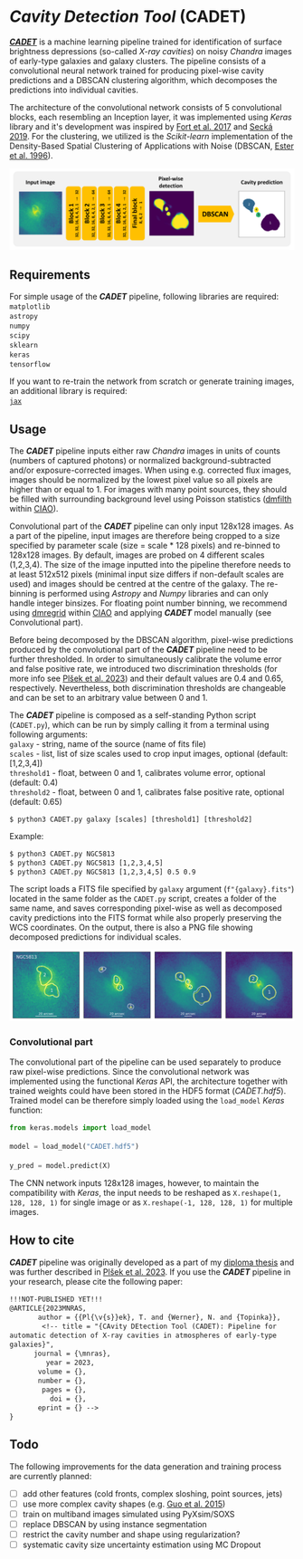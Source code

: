 # *Cavity Detection Tool* (CADET)

[***CADET***](https://tomasplsek.github.io/CADET/) is a machine learning pipeline trained for identification of surface brightness depressions (so-called *X-ray cavities*) on noisy *Chandra* images of early-type galaxies and galaxy clusters. The pipeline consists of a convolutional neural network trained for producing pixel-wise cavity predictions and a DBSCAN clustering algorithm, which decomposes the predictions into individual cavities.

<!-- The pipeline was developed in order to improve the automation and accuracy of X-ray cavity detection and size-estimation.  -->
The architecture of the convolutional network consists of 5 convolutional blocks, each resembling an Inception layer, it was implemented using *Keras* library and it's development was inspired by [Fort et al. 2017](https://ui.adsabs.harvard.edu/abs/2017arXiv171200523F/abstract) and [Secká 2019](https://is.muni.cz/th/rnxoz/?lang=en;fakulta=1411). For the clustering, we utilized is the *Scikit-learn* implementation of the Density-Based Spatial Clustering of Applications with Noise (DBSCAN, [Ester et al. 1996](https://citeseerx.ist.psu.edu/viewdoc/summary?doi=10.1.1.121.9220)).

![Architecture](figures/architecture.png)

## Requirements

For simple usage of the ***CADET***  pipeline, following libraries are required:\
`matplotlib`\
`astropy`\
`numpy`\
`scipy`\
`sklearn`\
`keras`\
`tensorflow`

If you want to re-train the network from scratch or generate training images, an additional library is required:\
[`jax`](https://github.com/google/jax)

<!-- For cavity significance estimation (`cavity_significance.py`), additional `ciao_contrib` ([CIAO](https://cxc.harvard.edu/ciao/)) library is required.  (We recommend firstly installing CIAO with [Anaconda](https://www.anaconda.com/products/individual) and adding required libraries later. We note, however, that we experienced compatibility issues between CIAO library and GPU-supported versions of Tensorflow and JAX libraries. We therefore recommned installing either CPU-only version of Tensorflow alongside CIAO for simple ***CADET*** usage and significance estimation or GPU-supported Tensorflow and JAX without CIAO for re-training of the network or using separate Anaconda environments for each of these purposes.) -->


## Usage

The ***CADET*** pipeline inputs either raw *Chandra* images in units of counts (numbers of captured photons) or normalized background-subtracted and/or exposure-corrected images. When using e.g. corrected flux images, images should be normalized by the lowest pixel value so all pixels are higher than or equal to 1. For images with many point sources, they should be filled with surrounding background level using Poisson statistics ([dmfilth](https://cxc.cfa.harvard.edu/ciao/ahelp/dmfilth.html) within [CIAO](https://cxc.harvard.edu/ciao/)).

Convolutional part of the ***CADET*** pipeline can only input 128x128 images. As a part of the pipeline, input images are therefore being cropped to a size specified by parameter scale (size = scale * 128 pixels) and re-binned to 128x128 images. By default, images are probed on 4 different scales (1,2,3,4). The size of the image inputted into the pipeline therefore needs to at least 512x512 pixels (minimal input size differs if non-default scales are used) and images should be centred at the centre of the galaxy. The re-binning is performed using *Astropy* and *Numpy* libraries and can only handle integer binsizes. For floating point number binning, we recommend using [dmregrid](https://cxc.cfa.harvard.edu/ciao/ahelp/dmregrid.html) within [CIAO](https://cxc.harvard.edu/ciao/) and applying ***CADET*** model manually (see Convolutional part).

Before being decomposed by the DBSCAN algorithm, pixel-wise predictions produced by the convolutional part of the ***CADET*** pipeline need to be further thresholded. In order to simultaneously calibrate the volume error and false positive rate, we introduced two discrimination thresholds (for more info see [Plšek et al. 2023]()) and their default values are 0.4 and 0.65, respectively. Nevertheless, both discrimination thresholds are changeable and can be set to an arbitrary value between 0 and 1.

The ***CADET*** pipeline is composed as a self-standing Python script (`CADET.py`), which can be run by simply calling it from a terminal using following arguments:\
`galaxy` - string, name of the source (name of fits file)\
`scales` - list, list of size scales used to crop input images, optional (default: [1,2,3,4])\
`threshold1` - float, between 0 and 1, calibrates volume error, optional (default: 0.4)\
`threshold2` - float, between 0 and 1, calibrates false positive rate, optional (default: 0.65)

```console
$ python3 CADET.py galaxy [scales] [threshold1] [threshold2]
```

Example:

```console
$ python3 CADET.py NGC5813
$ python3 CADET.py NGC5813 [1,2,3,4,5]
$ python3 CADET.py NGC5813 [1,2,3,4,5] 0.5 0.9
```

The script loads a FITS file specified by `galaxy` argument (`f"{galaxy}.fits"`) located in the same folder as the `CADET.py` script, creates a folder of the same name, and saves corresponding pixel-wise as well as decomposed cavity predictions into the FITS format while also properly preserving the WCS coordinates. On the output, there is also a PNG file showing decomposed predictions for individual scales.
 <!-- and a TXT file containing calculated cavity areas and volumes. -->

<!-- The volumes of X-ray cavities are calculated under the assumption of symmetry along the direction from the galactic centre into the centre of the cavity (calculated as *center of mass*). The cavity depth in each point on that line is assumed to be equal to its width (perpendicular to that line). Thereby produced 3D cavity models can be alternatively viewed or stored in the `.npy` format for further use (e.g. cavity energy calculation) -->

![](figures/NGC5813.png)

### Convolutional part

<!-- [![Colab](https://colab.research.google.com/assets/colab-badge.svg)](https://colab.research.google.com/github/tomasplsek/CADET/blob/main/CADET_example_colab.ipynb) -->

The convolutional part of the pipeline can be used separately to produce raw pixel-wise predictions. Since the convolutional network was implemented using the functional *Keras* API, the architecture together with trained weights could have been stored in the HDF5 format (*CADET.hdf5*). Trained model can be therefore simply loaded using the `load_model` *Keras* function:

```python
from keras.models import load_model

model = load_model("CADET.hdf5")

y_pred = model.predict(X)
```

The CNN network inputs 128x128 images, however, to maintain the compatibility with *Keras*, the input needs to be reshaped as `X.reshape(1, 128, 128, 1)` for single image or as `X.reshape(-1, 128, 128, 1)` for multiple images.

<!-- Thus produced pixel-wise prediction needs to be further thresholded and decomposed into individual cavities using a DBSCAN clustering algorithm:

```python
import numpy as np
from sklearn.cluster import DBSCAN

y_pred = np.where(y_pred > threshold, 1, 0)

x, y = y_pred.nonzero()
data = np.array([x,y]).reshape(2, -1)

clusters = DBSCAN(eps=1.5, min_samples=3).fit(data.T).labels_
``` -->

<!-- ### Cavity significance estimation

The significance of detected cavities can be estimated using azimuthal and radial count statistics. This can be done by running the `cavity_significance.py` python script ([CIAO](https://cxc.harvard.edu/ciao/) library required). The script takes the following arguments:\
`galaxy` - string, name of the source (fits file)\
`scale` - int, scale of the image {1,2,3,4}\
`cavities` - list, list of cavities to be analyzed\
`beta_model` - string, beta model to be fitted to radial profile {single, double}, optional (default: single)

Usage: 
```console
$ python3 cavity_significance.py galaxy scale cavities (beta_model)
```
Example: 
```console
$ python3 cavity_significance.py NGC4649 1 [1,2]
$ python3 cavity_significance.py NGC4649 1 [1,2] single
$ python3 cavity_significance.py NGC5813 2 [3,5] double
```

#### Exemplary output for galaxy NGC4649

![](figures/significance.png)

<!-- ## Example

Here we present an example of the pipeline being used on real *Chandra* images of giant elliptical galaxies. -->

<!-- [![Colab](https://colab.research.google.com/assets/colab-badge.svg)](https://colab.research.google.com/github/tomasplsek/CADET/blob/main/CADET_example_colab.ipynb) -->

<!-- ![](figures/CADET_size.png) -->

## How to cite

***CADET*** pipeline was originally developed as a part of my [diploma thesis](https://is.muni.cz/th/x68od/?lang=en) and was further described in [Plšek et al. 2023](https://ui.adsabs.harvard.edu/abs/2022MNRAS.517.3682P/abstract). If you use the ***CADET***  pipeline in your research, please cite the following paper:

```
!!!NOT-PUBLISHED YET!!!
@ARTICLE{2023MNRAS,
       author = {{Pl{\v{s}}ek}, T. and {Werner}, N. and {Topinka}},
        <!-- title = "{CAvity DEtection Tool (CADET): Pipeline for automatic detection of X-ray cavities in atmospheres of early-type galaxies}",
      journal = {\mnras},
         year = 2023,
       volume = {},
       number = {},
        pages = {},
          doi = {},
       eprint = {} -->
}
```

## Todo

The following improvements for the data generation and training process are currently planned:

- [ ] add other features (cold fronts, complex sloshing, point sources, jets)
- [ ] use more complex cavity shapes (e.g. [Guo et al. 2015](https://arxiv.org/abs/1408.5018))
- [ ] train on multiband images simulated using PyXsim/SOXS
- [ ] replace DBSCAN by using instance segmentation 
- [ ] restrict the cavity number and shape using regularization?
- [ ] systematic cavity size uncertainty estimation using MC Dropout
